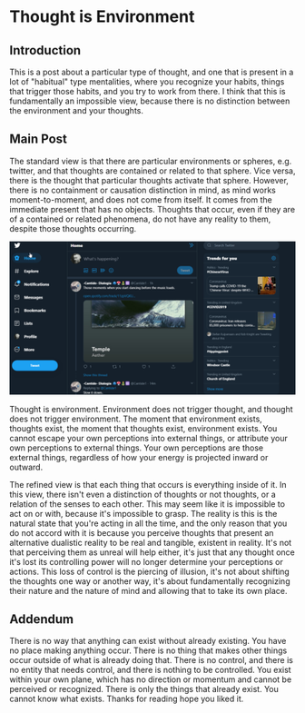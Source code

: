 # Thought is Environment

## Introduction

This is a post about a particular type of thought, and one that is present in a lot of "habitual" type mentalities, where you recognize your habits, things that trigger those habits, and you try to work from there. I think that this is fundamentally an impossible view, because there is no distinction between the environment and your thoughts.

## Main Post

The standard view is that there are particular environments or spheres, e.g. twitter, and that thoughts are contained or related to that sphere. Vice versa, there is the thought that particular thoughts activate that sphere. However, there is no containment or causation distinction in mind, as mind works moment-to-moment, and does not come from itself. It comes from the immediate present that has no objects. Thoughts that occur, even if they are of a contained or related phenomena, do not have any reality to them, despite those thoughts occurring.

![](/images/twitter.png "an environment")

Thought is environment. Environment does not trigger thought, and thought does not trigger environment. The moment that environment exists, thoughts exist, the moment that thoughts exist, environment exists. You cannot escape your own perceptions into external things, or attribute your own perceptions to external things. Your own perceptions are those external things, regardless of how your energy is projected inward or outward.

The refined view is that each thing that occurs is everything inside of it. In this view, there isn't even a distinction of thoughts or not thoughts, or a relation of the senses to each other. This may seem like it is impossible to act on or with, because it's impossible to grasp. The reality is this is the natural state that you're acting in all the time, and the only reason that you do not accord with it is because you perceive thoughts that present an alternative dualistic reality to be real and tangible, existent in reality. It's not that perceiving them as unreal will help either, it's just that any thought once it's lost its controlling power will no longer determine your perceptions or actions. This loss of control is the piercing of illusion, it's not about shifting the thoughts one way or another way, it's about fundamentally recognizing their nature and the nature of mind and allowing that to take its own place.

## Addendum

There is no way that anything can exist without already existing. You have no place making anything occur. There is no thing that makes other things occur outside of what is already doing that. There is no control, and there is no entity that needs control, and there is nothing to be controlled. You exist within your own plane, which has no direction or momentum and cannot be perceived or recognized. There is only the things that already exist. You cannot know what exists. Thanks for reading hope you liked it.


